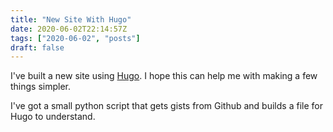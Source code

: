 ```yaml
---
title: "New Site With Hugo"
date: 2020-06-02T22:14:57Z
tags: ["2020-06-02", "posts"]
draft: false
---
```


I've built a new site using [Hugo](https://gohugo.io/).  I hope this can help me with making a few things simpler.

I've got a small python script that gets gists from Github and builds a file for Hugo to understand.